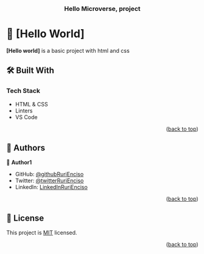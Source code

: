 <a name="readme-top"></a>

<div align="center">

  <br/>

  <h3><b> Hello Microverse, project</b></h3>

</div>

<!-- PROJECT DESCRIPTION -->

# 📖 [Hello World] <a name="about-project"></a>

**[Hello world]** is a basic project with html and css

## 🛠 Built With <a name="built-with"></a>


### Tech Stack <a name="tech-stack"></a>


- HTML & CSS
- Linters
- VS Code

<!-- Features -->

<p align="right">(<a href="#readme-top">back to top</a>)</p>

<!-- AUTHORS -->

## 👥 Authors <a name="authors"></a>

👤 **Author1**

- GitHub: [@githubRuriEnciso](https://github.com/RuriEnciso)
- Twitter: [@twitterRuriEnciso](https://twitter.com/rurienciso)
- LinkedIn: [LinkedInRuriEnciso](https://www.linkedin.com/in/ruri-enciso/)

<p align="right">(<a href="#readme-top">back to top</a>)</p>

<!-- LICENSE -->

## 📝 License <a name="license"></a>

This project is [MIT](./LICENSE) licensed.

<p align="right">(<a href="#readme-top">back to top</a>)</p>
